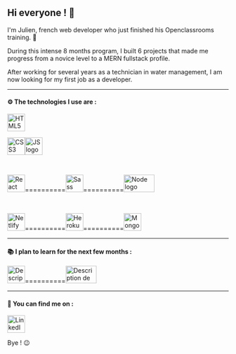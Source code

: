 ## Hi everyone ! 👋

I'm Julien, french web developer who just finished his Openclassrooms training. 🥳

During this intense 8 months program, I built 6 projects that made me progress from a novice level to a MERN fullstack profile.

After working for several years as a technician in water management, I am now looking for my first job as a developer.

__________________________________________________________________________________________________________________________

#### ⚙️ The technologies I use are :

<img src="https://upload.wikimedia.org/wikipedia/commons/thumb/6/61/HTML5_logo_and_wordmark.svg/800px-HTML5_logo_and_wordmark.svg.png" width= "40" height= "40" alt="HTML5 logo" title="HTML5"/><div style="width:10px;"></div><img src="https://upload.wikimedia.org/wikipedia/commons/thumb/d/d5/CSS3_logo_and_wordmark.svg/langfr-800px-CSS3_logo_and_wordmark.svg.png" width= "40" height= "40" alt="CSS3 logo" title="CSS3"/><img src="https://upload.wikimedia.org/wikipedia/commons/thumb/9/99/Unofficial_JavaScript_logo_2.svg/800px-Unofficial_JavaScript_logo_2.svg.png" width= "40" height= "40" alt="JS logo" title="JavaScript"/>

<br>

<img src="https://upload.wikimedia.org/wikipedia/commons/thumb/a/a7/React-icon.svg/langfr-1024px-React-icon.svg.png" width= "40" height= "40" alt="React logo" title="React"/>==========<img src="https://upload.wikimedia.org/wikipedia/commons/thumb/9/96/Sass_Logo_Color.svg/1280px-Sass_Logo_Color.svg.png" width= "40" height= "40" alt="Sass logo" title="SCSS"/>==========<img src="https://allvectorlogo.com/img/2016/05/node-js-logo.png" width= "70" height= "40" alt="Node logo" title="Node"/>

<br>

<img src="https://blog.schawe.me/img/netlify.png" width= "40" height= "40" alt="Netlify logo" title="Netlify"/>==========<img src="https://dab1nmslvvntp.cloudfront.net/wp-content/uploads/2016/04/1461122387heroku-logo.jpg" width= "40" height= "40" alt="Heroku logo" title="Heroku"/>==========<img src="https://mpng.subpng.com/20190401/zsf/kisspng-mongodb-document-oriented-database-nosql-openshift-web-app-development-servcie-in-dehradun-5ca1b8cb8a0f32.3708278115541024755655.jpg" width= "40" height= "40" alt="MongoDB logo" title="MongoDB"/>

__________________________________________________________________________________________________________________________

#### 📚 I plan to learn for the next few months :

<img src="https://upload.wikimedia.org/wikipedia/commons/thumb/b/b2/Bootstrap_logo.svg/langfr-1024px-Bootstrap_logo.svg.png" width= "40" height= "40" alt="Description de l&#39;image Bootstrap logo.svg." title="Bootstrap"/>==========<img src="https://www.vhv.rs/dpng/d/256-2563210_sql-programming-language-logo-hd-png-download.png" width= "70" height= "40" alt="Description de l&#39;image SQL logo.svg." title="SQL"/>

__________________________________________________________________________________________________________________________

#### 🔎 You can find me on :

<a href="https://www.linkedin.com/in/julien-jamet34/"><img src="https://www.effa.nl/wp-content/uploads/2018/01/linkedin-logo-1024x1024.png" alt="LinkedIn logo" width= "40" height= "40" title="LinkedIn" /></a>

Bye ! 😉
